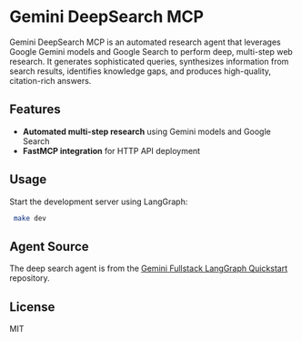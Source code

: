 # Gemini DeepSearch MCP

Gemini DeepSearch MCP is an automated research agent that leverages Google Gemini models and Google Search to perform deep, multi-step web research. It generates sophisticated queries, synthesizes information from search results, identifies knowledge gaps, and produces high-quality, citation-rich answers.

## Features

- **Automated multi-step research** using Gemini models and Google Search
- **FastMCP integration** for HTTP API deployment


## Usage
Start the development server using LangGraph:
```bash
 make dev
```

## Agent Source
The deep search agent is from the [Gemini Fullstack LangGraph Quickstart](https://github.com/google-gemini/gemini-fullstack-langgraph-quickstart) repository.


## License
MIT